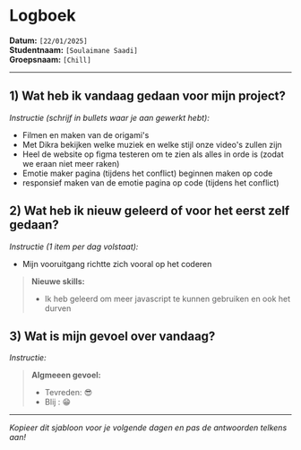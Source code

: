 # Logboek

**Datum:** `[22/01/2025]`  
**Studentnaam:** `[Soulaimane Saadi]`  
**Groepsnaam:** `[Chill]`

---

## 1) Wat heb ik vandaag gedaan voor mijn project?

_Instructie (schrijf in bullets waar je aan gewerkt hebt):_

- Filmen en maken van de origami's
- Met Dikra bekijken welke muziek en welke stijl onze video's zullen zijn
- Heel de website op figma testeren om te zien als alles in orde is (zodat we eraan niet meer raken)
- Emotie maker pagina (tijdens het conflict) beginnen maken op code
- responsief maken van de emotie pagina op code (tijdens het conflict)

## 2) Wat heb ik nieuw geleerd of voor het eerst zelf gedaan?

_Instructie (1 item per dag volstaat):_

- Mijn vooruitgang richtte zich vooral op het coderen

> **Nieuwe skills:**
>
> - Ik heb geleerd om meer javascript te kunnen gebruiken en ook het durven 

## 3) Wat is mijn gevoel over vandaag?

_Instructie:_

> **Algmeeen gevoel:**
>
> - Tevreden: 😎
> - Blij : 😁

---

_Kopieer dit sjabloon voor je volgende dagen en pas de antwoorden telkens aan!_
